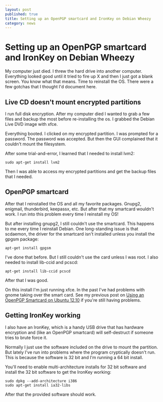 ```yaml
---
layout: post
published: true
title: Setting up an OpenPGP smartcard and IronKey on Debian Wheezy
category: news
---
```


Setting up an OpenPGP smartcard and IronKey on Debian Wheezy
============================================================

My computer just died.  I threw the hard drive into another computer.
Everything looked good until it tried to fire up X and then I just got
a blank screen.  You know what that means.  Time to reinstall the OS.
There were a few gotchas that I thought I'd document here.

Live CD doesn't mount encrypted partitions
------------------------------------------

I run full disk encryption.  After my computer died I wanted to grab a
few files and backup the most  before re-installing the os.  I grabbed
the Debian Live DVD image with xfce.

Everything booted.  I clicked on my encrypted partition.  I was
prompted for a password.  The password was accepted.  But then the GUI
complained that it couldn't mount the filesystem.

After some trial-and-error, I learned that I needed to install lvm2:

    sudo apt-get install lvm2

Then I was able to access my encrypted partitions and get the
backup files that I needed.

OpenPGP smartcard
-----------------

After that I reinstalled the OS and all my favorite packages.  Gnupg2,
enigmail, thunderbird, keepassx, etc.  But after that my smartcard
wouldn't work.  I run into this problem every time I reinstall my OS!

But after installing gnupg2, I still couldn't use the smartcard.
This happens to me every time I reinstall Debian.  One long-standing
issue is that scdaemon, the driver for the smartcard isn't installed
unless you install the gpgsm package:

    apt-get install gpgsm

I've done that before.  But I still couldn't use the card unless I was
root.  I also needed to install lib-ccid and pcscd:

    apt-get install lib-ccid pcscd

After that I was good.

On this install I'm just running xfce.  In the past I've had problems
with gnome taking over the smart card.  See my previous post on [Using
an OpenPGP Smartcard on Ubuntu
12.10](./using-openpgp-smartcard-on-ubuntu-12-10) if you're still
having problems.

Getting IronKey working
-----------------------

I also have an IronKey, which is a handy USB drive that has hardware
encryption and (like an OpenPGP smartcard) will self-destruct if
someone tries to brute force it.

Normally I just use the software included on the drive to mount the
partition.  But lately I've run into problems where the program
cryptically doesn't run.  This is because the software is 32 bit and
I'm running a 64 bit install.

You'll need to enable multi-architecture installs for 32 bit software and
install the 32 bit software to get the IronKey working:

    sudo dpkg --add-architecture i386
    sudo apt-get install ia32-libs

After that the provided software should work.
